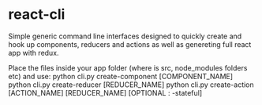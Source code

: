 # react-cli

Simple generic command line interfaces designed to quickly create and hook up components, reducers and actions as well as
genereting full react app with redux. 

Place the files inside your app folder (where is src, node_modules folders etc) and use:
python cli.py create-component [COMPONENT_NAME]
python cli.py create-reducer [REDUCER_NAME]
python cli.py create-action [ACTION_NAME] [REDUCER_NAME] [OPTIONAL : -stateful] 
